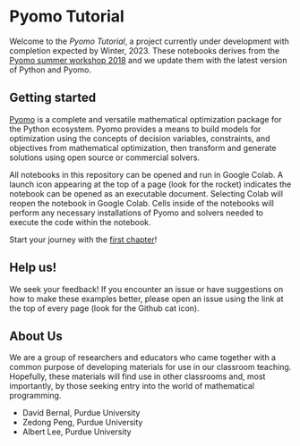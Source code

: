 # Pyomo Tutorial

Welcome to the *Pyomo Tutorial*, a project currently under development with completion expected by Winter, 2023. These notebooks 
derives from the [Pyomo summer workshop 2018](http://www.pyomo.org/workshop-examples) and we update them with the latest version of Python and Pyomo.

## Getting started

[Pyomo](https://en.wikipedia.org/wiki/Pyomo) is a complete and versatile mathematical optimization package for the Python ecosystem. Pyomo provides a means to build models for optimization using the concepts of decision variables, constraints, and objectives from mathematical optimization, then transform and generate solutions using open source or commercial solvers.

All notebooks in this repository can be opened and run in Google Colab. A launch icon appearing at the top of a page (look for the rocket) indicates the notebook can be opened as an executable document. Selecting Colab will reopen the notebook in Google Colab. Cells inside of the notebooks will perform any necessary installations of Pyomo and solvers needed to execute the code within the notebook.

Start your journey with the [first chapter](/notebooks/python-dictionary.ipynb)!

## Help us!

We seek your feedback! If you encounter an issue or have suggestions on how to make these examples better, please open an issue using the link at the top of every page (look for the Github cat icon). 

## About Us

We are a group of researchers and educators who came together with a common purpose of developing materials for use in our classroom teaching. Hopefully, these materials will find use in other classrooms and, most importantly, by those seeking entry into the world of mathematical programming.

* David Bernal, Purdue University
* Zedong Peng, Purdue University
* Albert Lee, Purdue University
